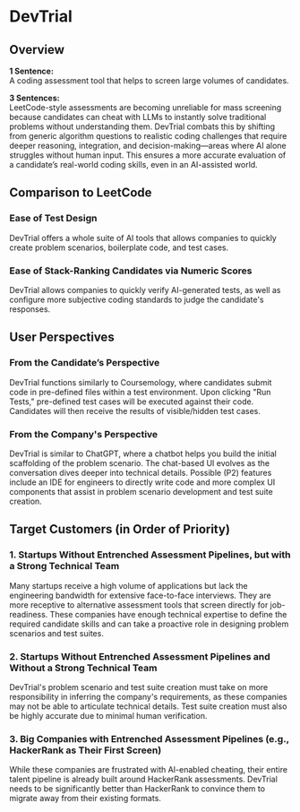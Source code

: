 # DevTrial

## Overview

**1 Sentence:**  
A coding assessment tool that helps to screen large volumes of candidates.

**3 Sentences:**  
LeetCode-style assessments are becoming unreliable for mass screening because candidates can cheat with LLMs to instantly solve traditional problems without understanding them. DevTrial combats this by shifting from generic algorithm questions to realistic coding challenges that require deeper reasoning, integration, and decision-making—areas where AI alone struggles without human input. This ensures a more accurate evaluation of a candidate’s real-world coding skills, even in an AI-assisted world.

## Comparison to LeetCode

### Ease of Test Design

DevTrial offers a whole suite of AI tools that allows companies to quickly create problem scenarios, boilerplate code, and test cases.

### Ease of Stack-Ranking Candidates via Numeric Scores

DevTrial allows companies to quickly verify AI-generated tests, as well as configure more subjective coding standards to judge the candidate's responses.

## User Perspectives

### From the Candidate’s Perspective

DevTrial functions similarly to Coursemology, where candidates submit code in pre-defined files within a test environment. Upon clicking "Run Tests," pre-defined test cases will be executed against their code. Candidates will then receive the results of visible/hidden test cases.

### From the Company's Perspective

DevTrial is similar to ChatGPT, where a chatbot helps you build the initial scaffolding of the problem scenario. The chat-based UI evolves as the conversation dives deeper into technical details. Possible (P2) features include an IDE for engineers to directly write code and more complex UI components that assist in problem scenario development and test suite creation.

## Target Customers (in Order of Priority)

### 1. Startups Without Entrenched Assessment Pipelines, but with a Strong Technical Team

Many startups receive a high volume of applications but lack the engineering bandwidth for extensive face-to-face interviews. They are more receptive to alternative assessment tools that screen directly for job-readiness. These companies have enough technical expertise to define the required candidate skills and can take a proactive role in designing problem scenarios and test suites.

### 2. Startups Without Entrenched Assessment Pipelines and Without a Strong Technical Team

DevTrial's problem scenario and test suite creation must take on more responsibility in inferring the company's requirements, as these companies may not be able to articulate technical details. Test suite creation must also be highly accurate due to minimal human verification.

### 3. Big Companies with Entrenched Assessment Pipelines (e.g., HackerRank as Their First Screen)

While these companies are frustrated with AI-enabled cheating, their entire talent pipeline is already built around HackerRank assessments. DevTrial needs to be significantly better than HackerRank to convince them to migrate away from their existing formats.
